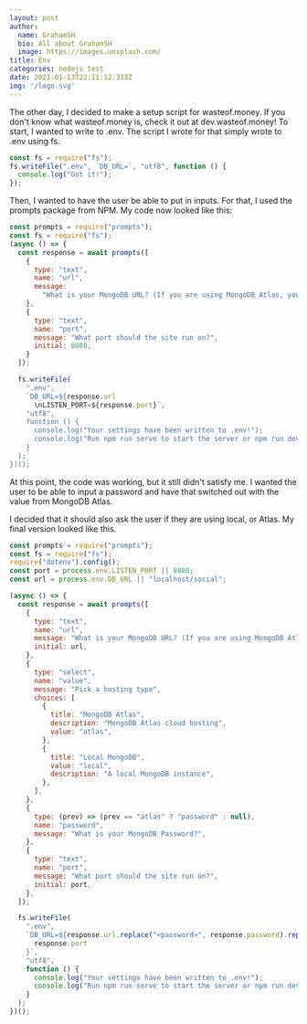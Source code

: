 ```yaml
---
layout: post
author:
  name: GrahamSH
  bio: All about GrahamSH
  image: https://images.unsplash.com/
title: Env
categories: nodejs test
date: 2021-01-13T22:11:12.333Z
img: '/logo.svg'
---
```


The other day, I decided to make a setup script for wasteof.money. If you don't know what wasteof.money is, check it out at dev.wasteof.money!
To start, I wanted to write to .env. The script I wrote for that simply wrote to .env using fs.

```js
const fs = require("fs");
fs.writeFile(".env", `DB_URL=`, "utf8", function () {
  console.log("Got it!");
});
```

Then, I wanted to have the user be able to put in inputs. For that, I used the prompts package from NPM. My code now looked like this:

```js
const prompts = require("prompts");
const fs = require("fs");
(async () => {
  const response = await prompts([
    {
      type: "text",
      name: "url",
      message:
        "What is your MongoDB URL? (If you are using MongoDB Atlas, you can keep the <> values)",
    },
    {
      type: "text",
      name: "port",
      message: "What port should the site run on?",
      initial: 8080,
    }
  ]);

  fs.writeFile(
    ".env",
    `DB_URL=${response.url
      \nLISTEN_PORT=${response.port}`,
    "utf8",
    function () {
      console.log("Your settings have been written to .env!");
      console.log("Run npm run serve to start the server or npm run dev to start it with nodemon.");
    }
  );
})();
```

At this point, the code was working, but it still didn't satisfy me. I wanted the user to be able to input a password and have that switched out with the <password> value from MongoDB Atlas.

I decided that it should also ask the user if they are using local, or Atlas. My final version looked like this.

```js
const prompts = require("prompts");
const fs = require("fs");
require("dotenv").config();
const port = process.env.LISTEN_PORT || 8080;
const url = process.env.DB_URL || "localhost/social";

(async () => {
  const response = await prompts([
    {
      type: "text",
      name: "url",
      message: "What is your MongoDB URL? (If you are using MongoDB Atlas, you can keep the <> values)",
      initial: url,
    },
    {
      type: "select",
      name: "value",
      message: "Pick a hosting type",
      choices: [
        {
          title: "MongoDB Atlas",
          description: "MongoDB Atlas cloud hosting",
          value: "atlas",
        },
        {
          title: "Local MongoDB",
          value: "local",
          description: "A local MongoDB instance",
        },
      ],
    },
    {
      type: (prev) => (prev == "atlas" ? "password" : null),
      name: "password",
      message: "What is your MongoDB Password?",
    },
    {
      type: "text",
      name: "port",
      message: "What port should the site run on?",
      initial: port,
    },
  ]);

  fs.writeFile(
    ".env",
    `DB_URL=${response.url.replace("<password>", response.password).replace("<dbname>", "social")}\nLISTEN_PORT=${
      response.port
    }`,
    "utf8",
    function () {
      console.log("Your settings have been written to .env!");
      console.log("Run npm run serve to start the server or npm run dev to start it with nodemon.");
    }
  );
})();
```

